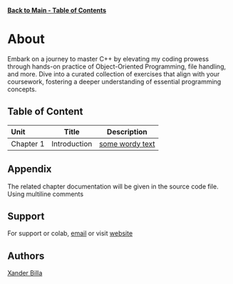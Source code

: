 [**Back to Main - Table of Contents**](https://github.com/xanderbilla/LPU-Academics#readme)

# About

Embark on a journey to master C++ by elevating my coding prowess through hands-on practice of Object-Oriented Programming, file handling, and more. Dive into a curated collection of exercises that align with your coursework, fostering a deeper understanding of essential programming concepts.

## Table of Content

| Unit      |    Title     |                Description                 |
| :-------- | :----------: | :----------------------------------------: |
| Chapter 1 | Introduction | [some wordy text](https://xanderbilla.com) |

## Appendix

The related chapter documentation will be given in the source code file. Using multiline comments

## Support

For support or colab, [email](mailto:dev.xanderbilla@gmail.com) or visit [website](https://xanderbilla.com)

## Authors

[Xander Billa](https://xanderbilla.com)
